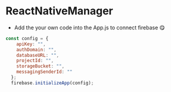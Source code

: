 # ReactNativeManager
* Add the your own code into the App.js to connect firebase :yum:
```javascript
const config = {
    apiKey: "",
    authDomain: "",
    databaseURL: "",
    projectId: "",
    storageBucket: "",
    messagingSenderId: ""
  };
  firebase.initializeApp(config);
```
